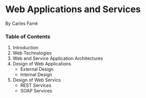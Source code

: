 # Web Applications and Services
By Carles Farré

### Table of Contents
1. Introduction
2. Web Technologies
3. Web and Service Application Architectures
4. Design of Web Applications
   - External Design
   - Internal Design
5. Design of Web Servics
   - REST Services
   - SOAP Services
